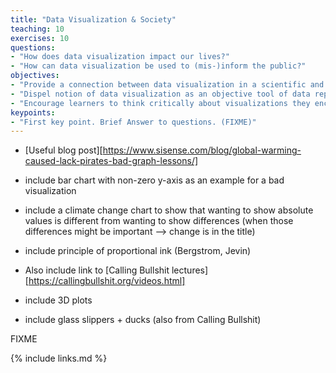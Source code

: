 ```yaml
---
title: "Data Visualization & Society"
teaching: 10
exercises: 10
questions:
- "How does data visualization impact our lives?"
- "How can data visualization be used to (mis-)inform the public?"
objectives:
- "Provide a connection between data visualization in a scientific and more generally in societal contexts"
- "Dispel notion of data visualization as an objective tool of data representation"
- "Encourage learners to think critically about visualizations they encounter, and what the motivation of their creators might be"
keypoints:
- "First key point. Brief Answer to questions. (FIXME)"
---
```


* [Useful blog post][https://www.sisense.com/blog/global-warming-caused-lack-pirates-bad-graph-lessons/]

* include bar chart with non-zero y-axis as an example for a bad visualization
* include a climate change chart to show that wanting to show absolute values is different from wanting to show differences (when those differences might be important --> change is in the title)
* include principle of proportional ink (Bergstrom, Jevin)
* Also include link to [Calling Bullshit lectures][https://callingbullshit.org/videos.html]
* include 3D plots
* include glass slippers + ducks (also from Calling Bullshit)


FIXME

{% include links.md %}

